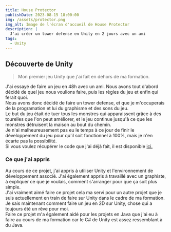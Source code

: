 ```yaml
---
title: House Protector
publishDate: 2023-08-15 18:00:00
img: /assets/protector.png
img_alt: Image de l'écran d'accueil de House Protector
description: |
  J'ai créer un tower defense en Unity en 2 jours avec un ami
tags:
  - Unity
---
```


## Découverte de Unity

> Mon premier jeu Unity que j'ai fait en dehors de ma formation.

J'ai essayé de faire un jeu en 48h avec un ami. Nous avons tout d'abord décidé de quel jeu nous voulions faire, puis les règles du jeu et enfin qui ferait quoi. 
<br>
Nous avons donc décidé de faire un tower defense, et que je m'occuperais de la programation et lui du graphisme et des sons du jeu. 
<br>
Le but du jeu était de tuer tous les monstres qui apparaissent grâce à des tourelles que l'on peut améliorer, et le jeu continue jusqu'à ce que les monstres détruisent la maison au bout du chemin. 
<br>
Je n'ai malheureusement pas eu le temps à ce jour de finir le développement du jeu pour qu'il soit fonctionnel à 100%, mais je n'en écarte pas la possibilité. 
<br> 
Si vous voulez récupérer le code que j'ai déjà fait, il est disponible <a href="https://github.com/noahheinrich/House-Protector">ici.</a>

### Ce que j'ai appris
Au cours de ce projet, j'ai appris à utiliser Unity et l'environnement de développement associé. 
J'ai également appris à travaillé avec un graphiste, à expliquer ce que je voulais, comment s'arranger pour que ça soit plus simple.
<br>
J'ai vraiment aimé faire ce projet cela ma servi pour un autre projet que je suis actuellement en train de faire sur Unity dans le cadre de ma formation. Je sais maintenant comment faire un jeu en 2D sur Unity, chose qui a toujours été un rêve pour moi. 
<br>
Faire ce projet m'a également aidé pour les projets en Java que j'ai eu à faire au cours de ma formation car le C# de Unity est assez ressemblant à du Java. 